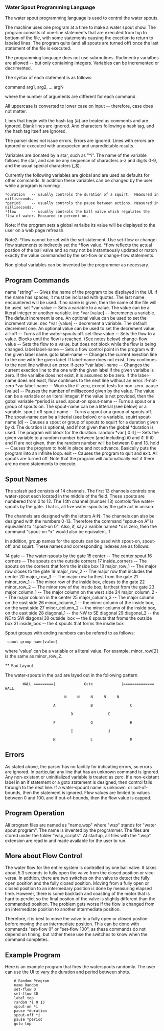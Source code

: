 ### Water Spout Programming Language

The water spout programming language is used to control the water spouts. 

The machine uses one program at a time to make a water spout show.  The program
consists of one-line statements that are executed from top to bottom of the file,
with some statements causing the exection to return to labeled lines.  The program
quits (and all spouts are turned off) once the last statement of the file is executed.

The programming language does not use subroutines.  Rudimentry varialbes are
allowed -- but only containing integers.  Variables can be incremented or decrimented.

The syntax of each statement is as follows:

command arg1, arg2, ... argN  

where the number of arguments are different for each command.  

All uppercase is converted to lower case on input -- therefore, case does not matter.

Lines that begin with the hash tag (#) are treated as comments and are ignored.  Blank
lines are ignored.  And characters following a hash tag, and the hash tag itself are ignored.

The parser does not issue errors.  Errors are ignored. Lines with errors are ignored or
executed with unexpected and unpredictable results.

Variables are donated by a star, such as "*i".  The name of the variable follows the star, and
can be any sequence of characters a-z and digits 0-9, and the usual special characters (_$).

Currently the following variables are global and are used as defaults for other commands.  In
addition these variables can be changed by the user while a program is running:

    *duration   -- usually controls the duration of a squirt.  Measured in milliseconds.
    *period     -- usually controls the pause between actions. Measured in milliseconds.
    *flow       -- usually controls the ball valve which regulates the flow of water. Measured in percent on.

Note: if the program sets a global varialbe its value will be displayed to the user on a web page refreash.

Note2: *flow cannot be set with the set statement. Use set-flow or change-flow statements to indirectly set
the *flow value. *flow reflects the actual postion of the ball valve and so may not be instanteously updated or
match exactly the value commanded by the set-flow or change-flow statements.

Non global variables can be invented by the programmer as necessary.

## Program Commands

name "string"             -- Gives the name of the program to be displayed in the UI.  If the name 
                             has spaces, it must be inclosed with quotes.  The last name encountered
                             will be used. If no name is given, then the name of the file will be used.
set *var value            -- Sets a variable to a value.  The value can be a literal integer
                             or another variable.
inc *var [value]          -- Increments a variable.  The default increment is one.  An optional value
                             can be used to set the increment value.
dec *var [value]          -- decrement a variable.  The default decrement one. An optional value
                             can be used to set the decrement value.
all-off                   -- Turns all the water-spouts off.
set-flow value            -- Sets the flow to a value.  Blocks until the flow is reached. (See notes below)
change-flow value         -- Sets the flow to a value, but does not block while the flow is being changed.
label label-name          -- Sets a flow control point in the program with the given label name.
goto label-name           -- Changes the current exection line to the one with the given label.  If 
                             label-name does not exist, flow continues to the next line without an error.
if-zero *var label-name   -- Changes the current exection line to the one with the given label if the
                             given varialbe is zero. If the varialbe does not exist, it is assumed to be zero.
                             If the label-name does not exist, flow continues to the next line without an error.
if-not-zero *var label-name -- Works like if-zero, except tests for non-zero.
pause [value]             -- Pauses the number of millisecond given by the value.  The value can be a
                             variable or an literal integer.  If the value is not provided, then the gobal 
                             variable *period is used.
spout-on spout-name       -- Turns a spout or a group of spouts on.  The spout-name can be a litterial 
                             (see below) or a variable. 
spout-off spout-name      -- Turns a spout or a group of spouts off.  The spout-name can be a litterial
                             (see below) or a variable. 
squirt spout-name [d]     -- Causes a spout or group of spouts to squirt for a duration given by d. The
                             duration is optional, and if not given then the global *duration is used.
                             The program will block for the duration.
random *var [i0 i1]       -- Sets the given variable to a random number between (and including) i0 and i1.
                             If i0 and i1 are not given, then the random number will be between 0 and 13.
hold                      -- Causes the program to hold in place and not advance. Basically puts the program
                             into an infinite loop.
exit                      -- Causes the program to quit and exit. All spouts are turned off.  Note that the
                             program will automatically exit if there are no more statements to execute.

## Spout Names

The splash pad consists of 14 channels.  The first 13 channels controls one water-spout each located in the middle of
the field.  These spouts are numbered from 0 to 12.  The 14th channel (number 13) controls five water-spouts by the gate. 
That is, all five water-spouts by the gate act in unison.

The channels are designed with the letters A-N.  The channels can also be designed with the numbers 0-13.  Therefore
the command "spout-on A" is equivalent to "spout-on 0".  Also, if, say a varible named *x is zero, then the command
"spout-on *x" would also be equivalent.  T

In addition, group names for the spouts can be used with spout-on, spout-off, and squirt.  These names and corresponding indexes
are as follows:

  14  gate            -- The water-spouts by the gate
  15  center          -- The center spout
  16  corners         -- The spouts on the outside corners
  17  inside_corners  -- The spouts on the corners that form the inside box
  18  major_row_1     -- The major row closes to the gate
  19  major_row_2     -- The major row that includes the center
  20  major_row_3     -- The major row furthest from the gate
  21  minor_row_1     -- The minor row of the inside box, closes to the gate
  22  minor_row_2     -- The minor row of the inside box, farthest from the gate
  23  major_column_1  -- The major column on the west side
  24  major_column_2  -- The major column in the center
  25  major_column_3  -- The major column on the east side
  26  minor_column_1  -- the minor column of the inside box, on the west side
  27  minor_column_2  -- the minor column of the inside box, on the east side
  28  diagonal_1      -- the NW to SE diagonal
  29  diagonal_2      -- the NE to SW diagonal
  30  outside_box     -- the 8 spouts that froms the outside box
  31  inside_box      -- the 4 spouts that forms the insdie box

Spout groups with ending numbers can be refered to as follows:
     
     spout-group-name[value]

where 'value' can be a variable or a literal value.  For example, minor_row[2] is the same as minor_row_2.

** Pad Layout

The water-spouts in the pad are layed out in the following pattern:


            WALL =========|             Gate             |============== WALL

                               N     N     N     N     N

                          A                B                 C

                                  D                E

                          F                G                 H

                                  I                J

                          K                L                 M

## Errors

As stated above, the parser has no facitily for indicating errors, so errors are ignored.  In particular, any
line that has an unknown command is ignored.  Any non-existant or uninitialized variable is treated as zero. 
If a non-existant label in an if statement or a goto statement is designed, then control falls through to the
next line.  If a water-spount name is unknown, or out-of-bounds, then the statement is ignored.  Flow values are
limited to values between 0 and 100, and if out-of-bounds, then the flow value is capped.

## Program Operation

All program files are named as "name.wsp" where "wsp" stands for "water spout program".  The name is invented by
the programmer.  The files are stored under the folder "wsp_scripts".  At startup, all files with the ".wsp" extension
are read in and made available for the user to run.

## More about Flow Control

The water flow for the entire system is controlled by one ball valve.  It takes about 5.3 seconds to fully open the
valve from the closed position or vice-versa.  In addtion, there are two switches on the valve to detect the fully open
position and the fully closed position.  Moving from a fully open or closed position to an intermedary position 
is done by measuring elapsed time.  However, there is some backlash and coasting of the motor that is hard to perdict
so the final positon of the valve is slightly different than the commanded position. The problem gets worse if the flow is
changed from an intermediate position to another intermediate position. 

Therefore, it is best to move the valve to a fully open or closed postion before moving the an intermediate position.
This can be done with commands "set-flow 0" or "set-flow 100", as these commands do not depend on timing, but rather these
use the switches to know when the command completes.

## Example Program

Here is an example program that fires the waterspouts randomly.  The user can use the UI to vary the duration and 
period between shots.

        # Random Program
        name Random
        set-flow 0 
        set-flow 30 
        label top 
        random *i 0 13
        spout-on *i 
        pause *duration 
        spout-off *i 
        pause *period 
        goto top 











